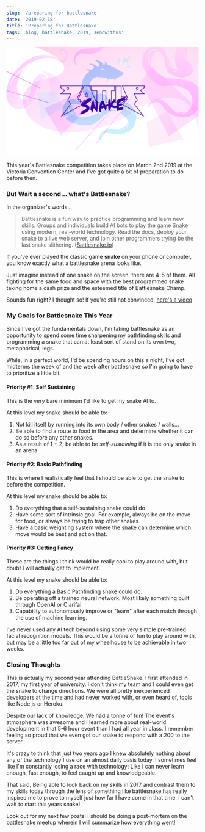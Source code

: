 ```yaml
---
slug: '/preparing-for-battlesnake'
date: '2019-02-18'
title: 'Preparing for Battlesnake'
tags: 'blog, battlesnake, 2019, sendwithus'
---
```


![The Battlesnake Logo](../images/posts/battlesnake_logo.png)

This year's Battlesnake competition takes place on March 2nd 2019 at the Victoria Convention Center and I've got quite a bit of preparation to do before then.

### But Wait a second... what's Battlesnake?

In the organizer's words...

> Battlesnake is a fun way to practice programming and learn new skills. Groups and individuals build AI bots to play the game Snake using modern, real-world technology. Read the docs, deploy your snake to a live web server, and join other programmers trying be the last snake slithering. ([Battlesnake.io](https://play.battlesnake.io/))

If you've ever played the classic game **snake** on your phone or computer, you know exactly what a battlesnake arena looks like.

Just imagine instead of one snake on the screen, there are 4-5 of them. All fighting for the same food and space with the best programmed snake taking home a cash prize and the esteemed title of Battlesnake Champ.

Sounds fun right? I thought so! If you're still not convinced, [here's a video](https://www.youtube.com/watch?v=ygvQds0C1X8)

### My Goals for Battlesnake This Year

Since I've got the fundamentals down, I'm taking battlesnake as an opportunity to spend some time sharpening my pathfinding skills and programming a snake that can at least sort of stand on its own two, metaphorical, legs.

While, in a perfect world, I'd be spending hours on this a night, I've got midterms the week of and the week after battlesnake so I'm going to have to prioritize a little bit.

#### Priority #1: Self Sustaining

This is the very bare minimum I'd like to get my snake AI to.

At this level my snake should be able to:

1. Not kill itself by running into its own body / other snakes / walls...
2. Be able to find a route to food in the area and determine whether it can do so before any other snakes.
3. As a result of 1 + 2, be able to be _self-sustaining_ if it is the only snake in an arena.

#### Priority #2: Basic Pathfinding

This is where I realistically feel that I should be able to get the snake to before the competition.

At this level my snake should be able to:

1. Do everything that a self-sustaining snake could do
2. Have some sort of intrinsic goal. For example, always be on the move for food, or always be trying to trap other snakes.
3. Have a basic weighting system where the snake can determine which move would be best and act on that.

#### Priority #3: Getting Fancy

These are the things I think would be really cool to play around with, but doubt I will actually get to implement.

At this level my snake should be able to:

1. Do everything a Basic Pathfinding snake could do.
2. Be operating off a trained neural network. Most likely something built through OpenAI or Clarifai
3. Capability to autonomously improve or "learn" after each match through the use of machine learning.

I've never used any AI tech beyond using some very simple pre-trained facial recognition models. This would be a tonne of fun to play around with, but may be a little too far out of my wheelhouse to be achievable in two weeks.

### Closing Thoughts

This is actually my second year attending BattleSnake. I first attended in 2017, my first year of university. I don't think my team and I could even get the snake to change directions. We were all pretty inexperienced developers at the time and had never worked with, or even heard of, tools like Node.js or Heroku.

Despite our lack of knowledge, We had a tonne of fun! The event's atmosphere was awesome and I learned more about real-world development in that 5-6 hour event than I had all year in class. I remember feeling so proud that we even got our snake to respond with a 200 to the server.

It's crazy to think that just two years ago I knew absolutely nothing about any of the technology I use on an almost daily basis today. I sometimes feel like I'm constantly losing a race with technology; Like I can never learn enough, fast enough, to feel caught up and knowledgeable.

That said, Being able to look back on my skills in 2017 and contrast them to my skills today through the lens of something like battlesnake has really inspired me to prove to myself just how far I have come in that time. I can't wait to start this years snake!

Look out for my next few posts! I should be doing a post-mortem on the battlesnake meetup wherein I will summarize how everything went!
